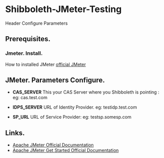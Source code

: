 # Shibboleth-JMeter-Testing



Header Configure Parameters



## Prerequisites.

### Jmeter. Install.
How to installed JMeter [official JMeter](http://jmeter.apache.org/usermanual/get-started.html)

## JMeter. Parameters Configure.
* **CAS_SERVER**
This your CAS Server where you Shibboleth is pointing : eg: cas.test.com

* **IDPS_SERVER**
URL of Identity Provider. eg: testidp.test.com

* **SP_URL**
URL of Service Provider: eg: testsp.somesp.com


## Links.

* [Apache JMeter Official Documentation](http://jmeter.apache.org/usermanual/index.html)
* [Apache JMeter Get Started Official Documentation](http://jmeter.apache.org/usermanual/get-started.html)
